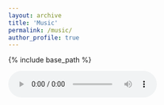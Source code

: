 ```yaml
---
layout: archive
title: 'Music'
permalink: /music/
author_profile: true
---
```


{% include base_path %}

<audio controls>
  <source src="/songs/and_i_love_her.mp3" type="audio/mpeg">
Your browser does not support the audio element.
</audio>
